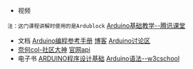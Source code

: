 - 视频

`注：这门课程讲解时使用的是Ardublock`
[Arduino基础教学--腾讯课堂](https://ke.qq.com/course/236687)
- 文档
[Arduino编程参考手册](http://wiki.dfrobot.com.cn/index.php/Arduino%E7%BC%96%E7%A8%8B%E5%8F%82%E8%80%83%E6%89%8B%E5%86%8C%EF%BC%88%E5%A4%9A%E9%A1%B5%E9%9D%A2%E7%89%88%EF%BC%89)
[博客](http://blog.csdn.net/ling3ye/article/category/6185214)
[Arduino讨论区](http://www.arduino.cn/forum-79-1.html)
- [奈何col-社区大神](http://www.arduino.cn/space-uid-3.html)
[官网api](https://www.arduino.cc/)
- 电子书
[ARDUINO程序设计基础](https://pan.baidu.com/s/1fViplYxydR2AcarftpFetw)
[Arduino语法--w3cschool](https://www.w3cschool.cn/arduino/arduino_overview.html)

